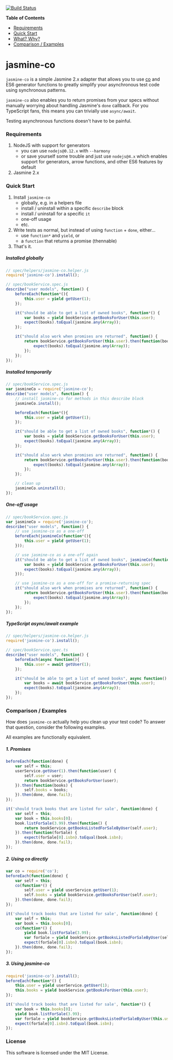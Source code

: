 [![Build Status](https://travis-ci.org/gradecam/jasmine-co.svg?branch=master)](https://travis-ci.org/gradecam/jasmine-co)

**Table of Contents**

* [Requirements](#requirements)
* [Quick Start](#quick-start)
* [What? Why?](#what-why)
* [Comparison / Examples](#comparison-examples)

# jasmine-co

`jasmine-co` is a simple Jasmine 2.x adapter that allows you to use
[co](https://github.com/tj/co) and ES6 generator functions to greatly
simplify your asynchronous test code using synchronous patterns.

`jasmine-co` also enables you to return promises from your specs without
manually worrying about handling Jasmine's `done` callback. For you
TypeScript fans, this means you can trivially use `async/await`.

Testing asynchronous functions doesn't have to be painful.


### <a name="requirements"></a>Requirements

1. NodeJS with support for generators
    * you can use `nodejs@0.12.x` with `--harmony`
    * or save yourself some trouble and just use `nodejs@4.x` which enables
      support for generators, arrow functions, and other ES6 features by
      default
2. Jasmine 2.x


### <a name="quick-start"></a>Quick Start

1. Install `jasmine-co`
    * globally, e.g. in a helpers file
    * install / uninstall within a specific `describe` block
    * install / uninstall for a specific `it`
    * one-off usage
    * etc.
2. Write tests as normal, but instead of using `function` + `done`, either...
    * use `function*` and `yield`, or
    * a `function` that returns a promise (thennable)
3. That's it.

##### Installed globally

```js
// spec/helpers/jasmine-co.helper.js
require('jasmine-co').install();

// spec/bookService.spec.js
describe("user models", function() {
    beforeEach(function*(){
        this.user = yield getUser(1);
    });

    it("should be able to get a list of owned books", function*() {
        var books = yield bookService.getBooksForUser(this.user);
        expect(books).toEqual(jasmine.any(Array));
    });

    it("should also work when promises are returned", function() {
        return bookService.getBooksForUser(this.user).then(function(books) {
            expect(books).toEqual(jasmine.any(Array));
        });
    });
});
```

##### Installed temporarily

```js
// spec/bookService.spec.js
var jasmineCo = require('jasmine-co');
describe("user models", function() {
    // install jasmine-co for methods in this describe block
    jasmineCo.install();

    beforeEach(function*(){
        this.user = yield getUser(1);
    });

    it("should be able to get a list of owned books", function*() {
        var books = yield bookService.getBooksForUser(this.user);
        expect(books).toEqual(jasmine.any(Array));
    });

    it("should also work when promises are returned", function() {
        return bookService.getBooksForUser(this.user).then(function(books) {
            expect(books).toEqual(jasmine.any(Array));
        });
    });

    // clean up
    jasmineCo.uninstall();
});
```

##### One-off usage

```js
// spec/bookService.spec.js
var jasmineCo = require('jasmine-co');
describe("user models", function() {
    // use jasmine-co as a one-off
    beforeEach(jasmineCo(function*(){
        this.user = yield getUser(1);
    }));

    // use jasmine-co as a one-off again
    it("should be able to get a list of owned books", jasmineCo(function*() {
        var books = yield bookService.getBooksForUser(this.user);
        expect(books).toEqual(jasmine.any(Array));
    }));

    // use jasmine-co as a one-off for a promise-returning spec
    it("should also work when promises are returned", function() {
        return bookService.getBooksForUser(this.user).then(function(books) {
            expect(books).toEqual(jasmine.any(Array));
        });
    });
});
```

##### TypeScript async/await example

```js
// spec/helpers/jasmine-co.helper.js
require('jasmine-co').install();

// spec/bookService.spec.ts
describe("user models", function() {
    beforeEach(async function(){
        this.user = await getUser(1);
    });

    it("should be able to get a list of owned books", async function() {
        var books = await bookService.getBooksForUser(this.user);
        expect(books).toEqual(jasmine.any(Array));
    });
});
```


### <a name="comparison-examples"></a>Comparison / Examples

How does `jasmine-co` actually help you clean up your test code? 
To answer that question, consider the following examples.

All examples are functionally equivalent.

##### 1. Promises

```js
beforeEach(function(done) {
    var self = this;
    userService.getUser(1).then(function(user) {
        self.user = user;
        return bookService.getBooksForUser(user);
    }).then(function(books) {
        self.books = books;
    }).then(done, done.fail);
});

it('should track books that are listed for sale', function(done) {
    var self = this;
    var book = this.books[0];
    book.listForSale(3.99).then(function() {
        return bookService.getBooksListedForSaleByUser(self.user);
    }).then(function(forSale) {
        expect(forSale[0].isbn).toEqual(book.isbn);
    }).then(done, done.fail);
});
```

##### 2. Using co directly

```js
var co = require('co');
beforeEach(function(done) {
    var self = this;
    co(function*() {
        self.user = yield userService.getUser(1);
        self.books = yield bookService.getBooksForUser(self.user);
    }).then(done, done.fail);
});

it('should track books that are listed for sale', function(done) {
    var self = this;
    var book = this.books[0];
    co(function*() {
        yield book.listForSale(3.99);
        var forSale = yield bookService.getBooksListedForSaleByUser(self.user);
        expect(forSale[0].isbn).toEqual(book.isbn);
    }).then(done, done.fail);
});
```

##### 3. Using jasmine-co

```js
require('jasmine-co').install();
beforeEach(function*() {
    this.user = yield userService.getUser(1);
    this.books = yield bookService.getBooksForUser(this.user);
});

it('should track books that are listed for sale', function*() {
    var book = this.books[0];
    yield book.listForSale(3.99);
    var forSale = yield bookService.getBooksListedForSaleByUser(this.user);
    expect(forSale[0].isbn).toEqual(book.isbn);
});
```


### License

This software is licensed under the MIT License.
